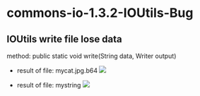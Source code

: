 # commons-io-1.3.2-IOUtils-Bug
## IOUtils write file lose data 
method: public static void write(String data, Writer output)

- result of file: mycat.jpg.b64
![](http://static.tuzhihao.com//1514115829.png?imageMogr2/thumbnail/!100p)

- result of file: mystring
![](http://static.tuzhihao.com//1514115874.png?imageMogr2/thumbnail/!100p)

